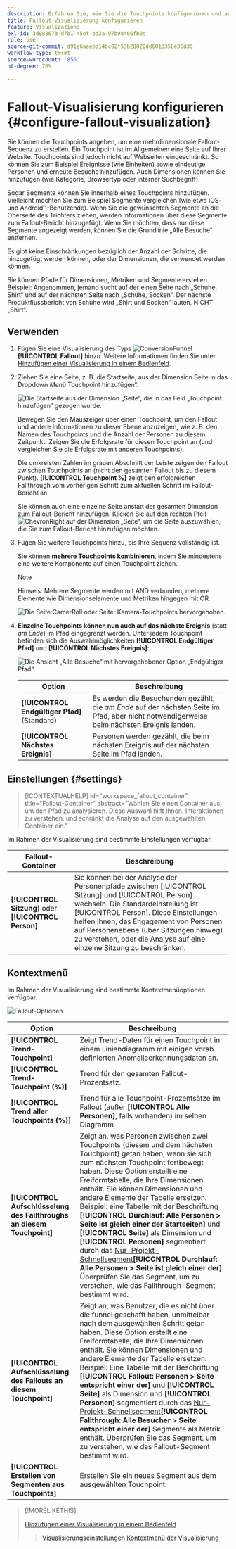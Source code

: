 ```yaml
---
description: Erfahren Sie, wie Sie die Touchpoints konfigurieren und angeben, um eine mehrdimensionale Fallout-Sequenz zu erstellen.
title: Fallout-Visualisierung konfigurieren
feature: Visualizations
exl-id: 3d888673-d7b1-45ef-bd3a-97b98466fb0e
role: User
source-git-commit: d91e6aaebd14bc02f53b28820dd6013350e36d36
workflow-type: tm+mt
source-wordcount: '856'
ht-degree: 76%

---
```


# Fallout-Visualisierung konfigurieren {#configure-fallout-visualization}


Sie können die Touchpoints angeben, um eine mehrdimensionale Fallout-Sequenz zu erstellen. Ein Touchpoint ist im Allgemeinen eine Seite auf Ihrer Website. Touchpoints sind jedoch nicht auf Webseiten eingeschränkt. So können Sie zum Beispiel Ereignisse (wie Einheiten) sowie eindeutige Personen und erneute Besuche hinzufügen. Auch Dimensionen können Sie hinzufügen (wie Kategorie, Browsertyp oder interner Suchbegriff).

Sogar Segmente können Sie innerhalb eines Touchpoints hinzufügen. Vielleicht möchten Sie zum Beispiel Segmente vergleichen (wie etwa iOS- und Android™-Benutzende). Wenn Sie die gewünschten Segmente an die Oberseite des Trichters ziehen, werden Informationen über diese Segmente zum Fallout-Bericht hinzugefügt. Wenn Sie möchten, dass nur diese Segmente angezeigt werden, können Sie die Grundlinie „Alle Besuche“ entfernen.

Es gibt keine Einschränkungen bezüglich der Anzahl der Schritte, die hinzugefügt werden können, oder der Dimensionen, die verwendet werden können.

Sie können Pfade für Dimensionen, Metriken und Segmente erstellen. Beispiel: Angenommen, jemand sucht auf der einen Seite nach „Schuhe, Shirt“ und auf der nächsten Seite nach „Schuhe, Socken“. Der nächste Produktflussbericht von Schuhe wird „Shirt und Socken“ lauten, NICHT „Shirt“.

## Verwenden

1. Fügen Sie eine Visualisierung des Typs ![ConversionFunnel](/help/assets/icons/ConversionFunnel.svg) **[!UICONTROL Fallout]** hinzu. Weitere Informationen finden Sie unter [Hinzufügen einer Visualisierung in einem Bedienfeld](../freeform-analysis-visualizations.md#add-visualizations-to-a-panel).
1. Ziehen Sie eine Seite, z. B. die Startseite, aus der Dimension Seite in das Dropdown *Menü* Touchpoint hinzufügen“.

   ![Die Startseite aus der Dimension „Seite“, die in das Feld „Touchpoint hinzufügen“ gezogen wurde.](assets/fallout-drag.png)

   Bewegen Sie den Mauszeiger über einen Touchpoint, um den Fallout und andere Informationen zu dieser Ebene anzuzeigen, wie z. B. den Namen des Touchpoints und die Anzahl der Personen zu diesem Zeitpunkt. Zeigen Sie die Erfolgsrate für diesen Touchpoint an (und vergleichen Sie die Erfolgsrate mit anderen Touchpoints).

   Die umkreisten Zahlen im grauen Abschnitt der Leiste zeigen den Fallout zwischen Touchpoints an (nicht den gesamten Fallout bis zu diesem Punkt). **[!UICONTROL Touchpoint %]** zeigt den erfolgreichen Fallthrough vom vorherigen Schritt zum aktuellen Schritt im Fallout-Bericht an.

   Sie können auch eine einzelne Seite anstatt der gesamten Dimension zum Fallout-Bericht hinzufügen. Klicken Sie auf den rechten Pfeil ![ChevronRight](/help/assets/icons/ChevronRight.svg) auf der Dimension „Seite“, um die Seite auszuwählen, die Sie zum Fallout-Bericht hinzufügen möchten.

1. Fügen Sie weitere Touchpoints hinzu, bis Ihre Sequenz vollständig ist.

   Sie können **mehrere Touchpoints kombinieren**, indem Sie mindestens eine weitere Komponente auf einen Touchpoint ziehen. 

   >[!NOTE]
   >
   >Hinweis: Mehrere Segmente werden mit AND verbunden, mehrere Elemente wie Dimensionselemente und Metriken hingegen mit OR.

   ![Die Seite:CamerRoll oder Seite: Kamera-Touchpoints hervorgehoben.](assets/fallout-or.png)

1. **Einzelne Touchpoints können nun auch auf das nächste Ereignis** (statt *am Ende*) im Pfad eingegrenzt werden. Unter jedem Touchpoint befinden sich die Auswahlmöglichkeiten **[!UICONTROL Endgültiger Pfad]** und **[!UICONTROL Nächstes Ereignis]**:

   ![Die Ansicht „Alle Besuche“ mit hervorgehobener Option „Endgültiger Pfad“. ](assets/fallout-nexthit.png)

   | Option | Beschreibung |
   |---|---|
   | **[!UICONTROL Endgültiger Pfad]** (Standard) | Es werden die Besuchenden gezählt, die *am Ende* auf der nächsten Seite im Pfad, aber nicht notwendigerweise beim nächsten Ereignis landen. |
   | **[!UICONTROL Nächstes Ereignis]** | Personen werden gezählt, die beim nächsten Ereignis auf der nächsten Seite im Pfad landen. |


## Einstellungen {#settings}

>[!CONTEXTUALHELP]
>id="workspace_fallout_container"
>title="Fallout-Container"
>abstract="Wählen Sie einen Container aus, um den Pfad zu analysieren. Diese Auswahl hilft Ihnen, Interaktionen zu verstehen, und schränkt die Analyse auf den ausgewählten Container ein."

Im Rahmen der Visualisierung sind bestimmte Einstellungen verfügbar.

| Fallout-Container | Beschreibung |
|--- |--- |
| **[!UICONTROL Sitzung]** oder **[!UICONTROL Person]** | Sie können bei der Analyse der Personenpfade zwischen [!UICONTROL Sitzung] und [!UICONTROL Person] wechseln. Die Standardeinstellung ist [!UICONTROL Person]. Diese Einstellungen helfen Ihnen, das Engagement von Personen auf Personenebene (über Sitzungen hinweg) zu verstehen, oder die Analyse auf eine einzelne Sitzung zu beschränken. |


## Kontextmenü

Im Rahmen der Visualisierung sind bestimmte Kontextmenüoptionen verfügbar.

![Fallout-Optionen](assets/fallout-options.png)

| Option | Beschreibung |
|--- |--- |
| **[!UICONTROL Trend-Touchpoint]** | Zeigt Trend-Daten für einen Touchpoint in einem Liniendiagramm mit einigen vorab definierten Anomalieerkennungsdaten an. |
| **[!UICONTROL Trend-Touchpoint (%)]** | Trend für den gesamten Fallout-Prozentsatz. |
| **[!UICONTROL Trend aller Touchpoints (%)]** | Trend für alle Touchpoint-Prozentsätze im Fallout (außer **[!UICONTROL Alle Personen]**, falls vorhanden) im selben Diagramm |
| **[!UICONTROL Aufschlüsselung des Fallthroughs an diesem Touchpoint]** | Zeigt an, was Personen zwischen zwei Touchpoints (diesem und dem nächsten Touchpoint) getan haben, wenn sie sich zum nächsten Touchpoint fortbewegt haben. Diese Option erstellt eine Freiformtabelle, die Ihre Dimensionen enthält. Sie können Dimensionen und andere Elemente der Tabelle ersetzen. Beispiel: eine Tabelle mit der Beschriftung **[!UICONTROL Durchlauf: Alle Personen > Seite ist gleich einer der Startseiten]** und **[!UICONTROL Seite]** als Dimension und **[!UICONTROL Personen]** segmentiert durch das [Nur-Projekt-Schnellsegment](/help/components/segments/seg-quick.md)**[!UICONTROL Durchlauf: Alle Personen > Seite ist gleich einer der]**. Überprüfen Sie das Segment, um zu verstehen, wie das Fallthrough-Segment bestimmt wird. |
| **[!UICONTROL Aufschlüsselung des Fallouts an diesem Touchpoint]** | Zeigt an, was Benutzer, die es nicht über die funnel geschafft haben, unmittelbar nach dem ausgewählten Schritt getan haben. Diese Option erstellt eine Freiformtabelle, die Ihre Dimensionen enthält. Sie können Dimensionen und andere Elemente der Tabelle ersetzen. Beispiel: Eine Tabelle mit der Beschriftung **[!UICONTROL Fallout: Personen > Seite entspricht einer der]** und **[!UICONTROL Seite]** als Dimension und **[!UICONTROL Personen]** segmentiert durch das [Nur-Projekt-Schnellsegment](/help/components/segments/seg-quick.md)**[!UICONTROL Fallthrough: Alle Besucher > Seite entspricht einer der]** Segmente als Metrik enthält. Überprüfen Sie das Segment, um zu verstehen, wie das Fallout-Segment bestimmt wird. |
| **[!UICONTROL Erstellen von Segmenten aus Touchpoints]** | Erstellen Sie ein neues Segment aus dem ausgewählten Touchpoint. |

>[!MORELIKETHIS]
>
>[Hinzufügen einer Visualisierung in einem Bedienfeld](/help/analysis-workspace/visualizations/freeform-analysis-visualizations.md#add-visualizations-to-a-panel)
>>[Visualisierungseinstellungen](/help/analysis-workspace/visualizations/freeform-analysis-visualizations.md#settings)
>>[Kontextmenü der Visualisierung](/help/analysis-workspace/visualizations/freeform-analysis-visualizations.md#context-menu)
>

